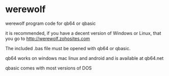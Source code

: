 # werewolf
werewolf program code for qb64 or qbasic

it is recommended, if you have a decent version of Windows or Linux, that you go to http://werewolf.zohosites.com 

The included .bas file must be opened with qb64 or qbasic.

qb64 works on windows mac linux and android and is available at qb64.net

qbasic comes with most versions of DOS
